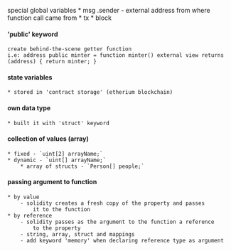 special global variables
    * msg
        .sender - external address from where function call came from
    * tx
    * block

#### 'public' keyword 
    create behind-the-scene getter function
    i.e: address public minter = function minter() external view returns (address) { return minter; }

#### state variables
    * stored in 'contract storage' (etherium blockchain)

#### own data type
    * built it with 'struct' keyword

#### collection of values (array)
    * fixed - `uint[2] arrayName;`
    * dynamic - `uint[] arrayName;`
        * array of structs - `Person[] people;`

#### passing argument to function
    * by value
        - solidity creates a fresh copy of the property and passes
            it to the function
    * by reference
        - solidity passes as the argument to the function a reference
            to the property
        - string, array, struct and mappings
        - add keyword 'memory' when declaring reference type as argument

#### 